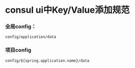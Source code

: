 # consul ui中Key/Value添加规范

### 全局config：
`config/application/data`

### 项目config
`config/${spring.application.name}/data`